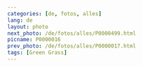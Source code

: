 ```yaml
---
categories: [de, fotos, alles]
lang: de
layout: photo
next_photo: /de/fotos/alles/P0000499.html
picname: P0000016
prev_photo: /de/fotos/alles/P0000017.html
tags: [Green Grass]
---
```

